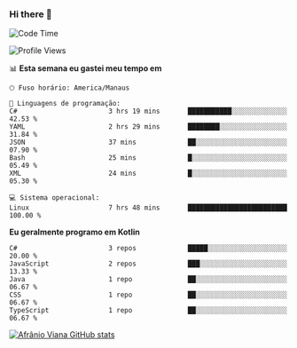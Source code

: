 ### Hi there 👋

<!--
**afranio-viana/afranio-viana** is a ✨ _special_ ✨ repository because its `README.md` (this file) appears on your GitHub profile.

Here are some ideas to get you started:

- 🔭 I’m currently working on ...
- 🌱 I’m currently learning ...
- 👯 I’m looking to collaborate on ...
- 🤔 I’m looking for help with ...
- 💬 Ask me about ...
- 📫 How to reach me: ...
- 😄 Pronouns: ...
- ⚡ Fun fact: ...
-->
<!--START_SECTION:waka-->
![Code Time](http://img.shields.io/badge/Code%20Time-218%20hrs-blue)

![Profile Views](http://img.shields.io/badge/Visualizac%C3%B5es%20do%20perfil-0-blue)

📊 **Esta semana eu gastei meu tempo em** 

```text
🕑︎ Fuso horário: America/Manaus

💬 Linguagens de programação: 
C#                       3 hrs 19 mins       ███████████░░░░░░░░░░░░░░   42.53 % 
YAML                     2 hrs 29 mins       ████████░░░░░░░░░░░░░░░░░   31.84 % 
JSON                     37 mins             ██░░░░░░░░░░░░░░░░░░░░░░░   07.90 % 
Bash                     25 mins             █░░░░░░░░░░░░░░░░░░░░░░░░   05.49 % 
XML                      24 mins             █░░░░░░░░░░░░░░░░░░░░░░░░   05.30 % 

💻 Sistema operacional: 
Linux                    7 hrs 48 mins       █████████████████████████   100.00 % 
```

**Eu geralmente programo em Kotlin** 

```text
C#                       3 repos             █████░░░░░░░░░░░░░░░░░░░░   20.00 % 
JavaScript               2 repos             ███░░░░░░░░░░░░░░░░░░░░░░   13.33 % 
Java                     1 repo              ██░░░░░░░░░░░░░░░░░░░░░░░   06.67 % 
CSS                      1 repo              ██░░░░░░░░░░░░░░░░░░░░░░░   06.67 % 
TypeScript               1 repo              ██░░░░░░░░░░░░░░░░░░░░░░░   06.67 % 
```




<!--END_SECTION:waka-->
[![Afrânio Viana GitHub stats](https://github-readme-stats.vercel.app/api?username=afranio-viana)](https://github.com/anuraghazra/github-readme-stats)
